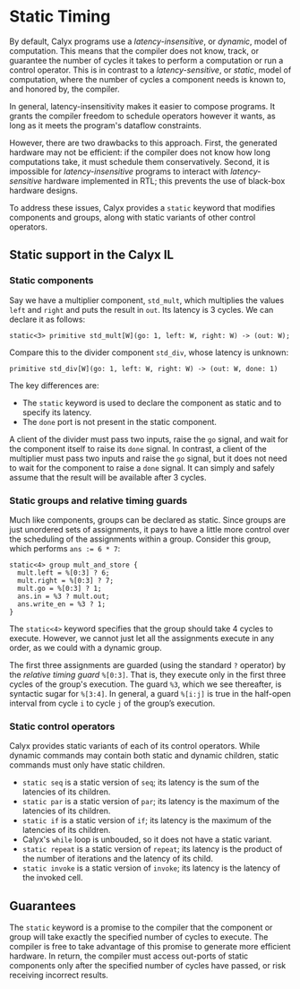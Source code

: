 # Static Timing

By default, Calyx programs use a *latency-insensitive*, or *dynamic*, model of computation.
This means that the compiler does not know, track, or guarantee the number of cycles it takes to perform a computation or run a control operator.
This is in contrast to a *latency-sensitive*, or *static*, model of computation, where the number of cycles a component needs is known to, and honored by, the compiler.

In general, latency-insensitivity makes it easier to compose programs.
It grants the compiler freedom to schedule operators however it wants, as long as it meets the program's dataflow constraints.

However, there are two drawbacks to this approach.
First, the generated hardware may not be efficient: if the compiler does not know how long computations take, it must schedule them conservatively.
Second, it is impossible for *latency-insensitive* programs to interact with *latency-sensitive* hardware implemented in RTL;
this prevents the use of black-box hardware designs.

To address these issues, Calyx provides a `static` keyword that modifies components and groups, along with static variants of other control operators.

## Static support in the Calyx IL

### Static components

Say we have a multiplier component, `std_mult`, which multiplies the values `left` and `right` and puts the result in `out`.
Its latency is 3 cycles.
We can declare it as follows:
```
static<3> primitive std_mult[W](go: 1, left: W, right: W) -> (out: W);
```
Compare this to the divider component `std_div`, whose latency is unknown:
```
primitive std_div[W](go: 1, left: W, right: W) -> (out: W, done: 1)
```
The key differences are:
- The `static` keyword is used to declare the component as static and to specify its latency.
- The `done` port is not present in the static component.

A client of the divider must pass two inputs, raise the `go` signal, and wait for the component itself to raise its `done` signal.
In contrast, a client of the multiplier must pass two inputs and raise the `go` signal, but it does not need to wait for the component to raise a `done` signal.
It can simply and safely assume that the result will be available after 3 cycles.


### Static groups and relative timing guards

Much like components, groups can be declared as static.
Since groups are just unordered sets of assignments, it pays to have a little more control over the scheduling of the assignments within a group.
Consider this group, which performs `ans := 6 * 7`:
```
static<4> group mult_and_store {
  mult.left = %[0:3] ? 6;
  mult.right = %[0:3] ? 7;
  mult.go = %[0:3] ? 1;
  ans.in = %3 ? mult.out;
  ans.write_en = %3 ? 1;
}
```
The `static<4>` keyword specifies that the group should take 4 cycles to execute.
However, we cannot just let all the assignments execute in any order, as we could with a dynamic group.

The first three assignments are guarded (using the standard `?` operator) by the *relative timing guard* `%[0:3]`.
That is, they execute only in the first three cycles of the group's execution.
The guard `%3`, which we see thereafter, is syntactic sugar for `%[3:4]`.
In general, a guard `%[i:j]` is true in the half-open interval from cycle `i` to
cycle `j` of the group’s execution.

### Static control operators

Calyx provides static variants of each of its control operators.
While dynamic commands may contain both static and dynamic children, static commands must only have static children.

- `static seq` is a static version of `seq`; its latency is the sum of the latencies of its children.
- `static par` is a static version of `par`; its latency is the maximum of the latencies of its children.
- `static if` is a static version of `if`; its latency is the maximum of the latencies of its children.
- Calyx's `while` loop is unbouded, so it does not have a static variant.
- `static repeat` is a static version of `repeat`; its latency is the product of the number of iterations and the latency of its child.
- `static invoke` is a static version of `invoke`; its latency is the latency of the invoked cell.

## Guarantees

The `static` keyword is a promise to the compiler that the component or group will take exactly the specified number of cycles to execute.
The compiler is free to take advantage of this promise to generate more efficient hardware.
In return, the compiler must access out-ports of static components only after the specified number of cycles have passed, or risk receiving incorrect results.
